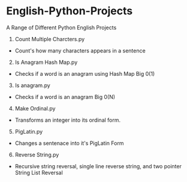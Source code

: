 # English-Python-Projects
A Range of Different Python English Projects

1) Count Multiple Charcters.py
  - Count's how many characters appears in a sentence 
2) Is Anagram Hash Map.py 
  - Checks if a word is an anagram using Hash Map Big 0(1) 
3) Is anagram.py 
  - Checks if a word is an anagram Big 0(N)
4) Make Ordinal.py
  - Transforms an integer into its ordinal form.
5) PigLatin.py
  - Changes a sentenace into it's PigLatin Form
6) Reverse String.py 
  - Recursive string reversal, single line reverse string, and two pointer String List Reversal
